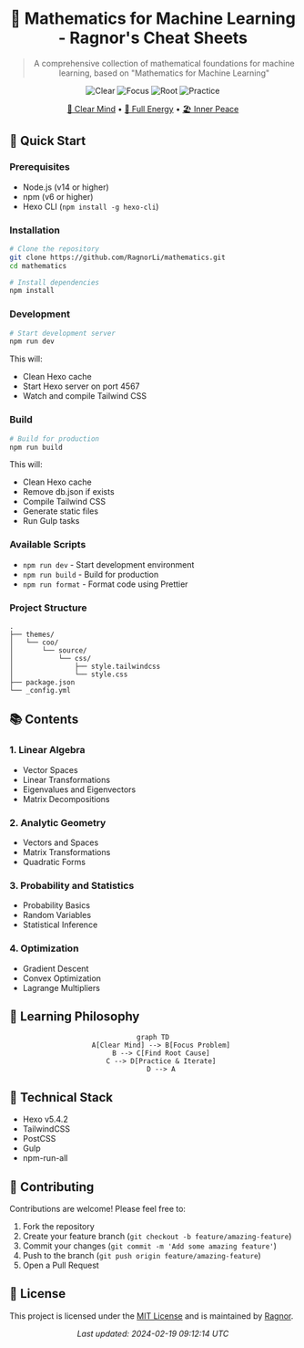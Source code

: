 <div align="center">

# 📖 Mathematics for Machine Learning - Ragnor's Cheat Sheets

> A comprehensive collection of mathematical foundations for machine learning, based on "Mathematics for Machine Learning"

<p align="center">
  <a><img alt="Clear" src="https://img.shields.io/badge/Clear-Clear_Your_Mind-green?style=for-the-badge" /></a>
  <a><img alt="Focus" src="https://img.shields.io/badge/Focus-Target_Problem-skyblue?style=for-the-badge" /></a>
  <a><img alt="Root" src="https://img.shields.io/badge/Root-First_Principles-black?style=for-the-badge" /></a>
  <a><img alt="Practice" src="https://img.shields.io/badge/Practice-Iterative_Learning-darkblue?style=for-the-badge" /></a>
</p>

<div align="center">
  <p align="center">
    <a href="#mindset">🧠 Clear Mind</a> •
    <a href="#content">🏃 Full Energy</a> •
    <a href="#practice">🏖 Inner Peace</a>
  </p>
</div>

</div>

## 🚀 Quick Start

### Prerequisites
- Node.js (v14 or higher)
- npm (v6 or higher)
- Hexo CLI (`npm install -g hexo-cli`)

### Installation
```bash
# Clone the repository
git clone https://github.com/RagnorLi/mathematics.git
cd mathematics

# Install dependencies
npm install
```

### Development
```bash
# Start development server
npm run dev
```
This will:
- Clean Hexo cache
- Start Hexo server on port 4567
- Watch and compile Tailwind CSS

### Build
```bash
# Build for production
npm run build
```
This will:
- Clean Hexo cache
- Remove db.json if exists
- Compile Tailwind CSS
- Generate static files
- Run Gulp tasks

### Available Scripts
- `npm run dev` - Start development environment
- `npm run build` - Build for production
- `npm run format` - Format code using Prettier

### Project Structure
```
.
├── themes/
│   └── coo/
│       └── source/
│           └── css/
│               ├── style.tailwindcss
│               └── style.css
├── package.json
└── _config.yml
```

## 📚 Contents

### 1. Linear Algebra
- Vector Spaces
- Linear Transformations
- Eigenvalues and Eigenvectors
- Matrix Decompositions

### 2. Analytic Geometry
- Vectors and Spaces
- Matrix Transformations
- Quadratic Forms

### 3. Probability and Statistics
- Probability Basics
- Random Variables
- Statistical Inference

### 4. Optimization
- Gradient Descent
- Convex Optimization
- Lagrange Multipliers

## 🎯 Learning Philosophy

<div align="center">

```mermaid
graph TD
    A[Clear Mind] --> B[Focus Problem]
    B --> C[Find Root Cause]
    C --> D[Practice & Iterate]
    D --> A
```

</div>

## 🔧 Technical Stack

- Hexo v5.4.2
- TailwindCSS
- PostCSS
- Gulp
- npm-run-all

## 🤝 Contributing

Contributions are welcome! Please feel free to:
1. Fork the repository
2. Create your feature branch (`git checkout -b feature/amazing-feature`)
3. Commit your changes (`git commit -m 'Add some amazing feature'`)
4. Push to the branch (`git push origin feature/amazing-feature`)
5. Open a Pull Request

## 📃 License

This project is licensed under the [MIT License](LICENSE) and is maintained by [Ragnor](https://github.com/RagnorLi).

<div align="center">

*Last updated: 2024-02-19 09:12:14 UTC*

</div>

